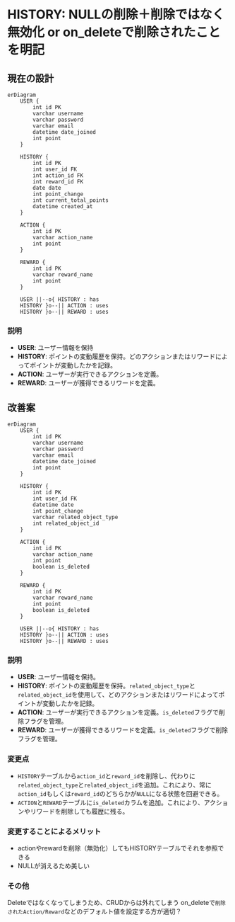 # HISTORY: NULLの削除＋削除ではなく無効化 or on_deleteで削除されたことを明記

## 現在の設計

```mermaid
erDiagram
    USER {
        int id PK
        varchar username
        varchar password
        varchar email
        datetime date_joined
        int point
    }

    HISTORY {
        int id PK
        int user_id FK
        int action_id FK
        int reward_id FK
        date date
        int point_change
        int current_total_points
        datetime created_at
    }

    ACTION {
        int id PK
        varchar action_name
        int point
    }

    REWARD {
        int id PK
        varchar reward_name
        int point
    }

    USER ||--o{ HISTORY : has
    HISTORY }o--|| ACTION : uses
    HISTORY }o--|| REWARD : uses
```

### 説明

*   **USER**: ユーザー情報を保持
*   **HISTORY**: ポイントの変動履歴を保持。どのアクションまたはリワードによってポイントが変動したかを記録。
*   **ACTION**: ユーザーが実行できるアクションを定義。
*   **REWARD**: ユーザーが獲得できるリワードを定義。

## 改善案

```mermaid
erDiagram
    USER {
        int id PK
        varchar username
        varchar password
        varchar email
        datetime date_joined
        int point
    }

    HISTORY {
        int id PK
        int user_id FK
        datetime date
        int point_change
        varchar related_object_type
        int related_object_id
    }

    ACTION {
        int id PK
        varchar action_name
        int point
        boolean is_deleted
    }

    REWARD {
        int id PK
        varchar reward_name
        int point
        boolean is_deleted
    }

    USER ||--o{ HISTORY : has
    HISTORY }o--|| ACTION : uses
    HISTORY }o--|| REWARD : uses
```

### 説明

*   **USER**: ユーザー情報を保持。
*   **HISTORY**: ポイントの変動履歴を保持。`related_object_type`と`related_object_id`を使用して、どのアクションまたはリワードによってポイントが変動したかを記録。
*   **ACTION**: ユーザーが実行できるアクションを定義。`is_deleted`フラグで削除フラグを管理。
*   **REWARD**: ユーザーが獲得できるリワードを定義。`is_deleted`フラグで削除フラグを管理。

### 変更点

*   `HISTORY`テーブルから`action_id`と`reward_id`を削除し、代わりに`related_object_type`と`related_object_id`を追加。これにより、常に`action_id`もしくは`reward_id`のどちらかが`NULL`になる状態を回避できる。
*   `ACTION`と`REWARD`テーブルに`is_deleted`カラムを追加。これにより、アクションやリワードを削除しても履歴に残る。

### 変更することによるメリット
*  actionやrewardを削除（無効化）してもHISTORYテーブルでそれを参照できる
*  NULLが消えるため美しい

### その他
Deleteではなくなってしまうため、CRUDからは外れてしまう
on_deleteで`削除されたAction/Reward`などのデフォルト値を設定する方が適切？